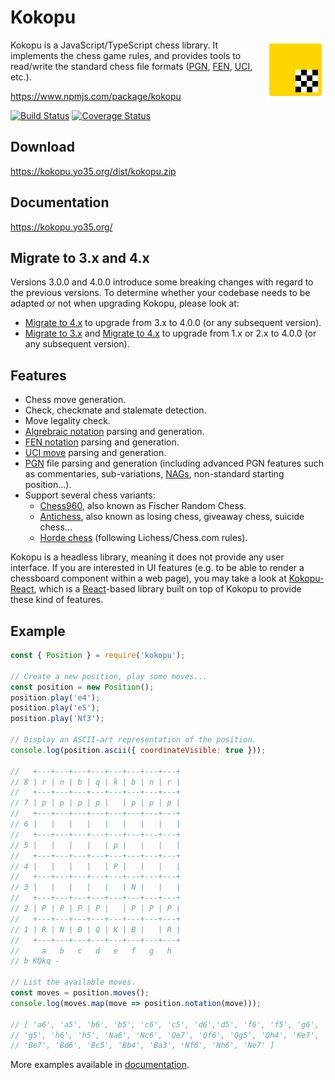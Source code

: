 Kokopu
======

<img align="right" width="96" height="96" src="graphics/logo.svg" />

Kokopu is a JavaScript/TypeScript chess library.
It implements the chess game rules, and provides tools to read/write the standard chess file formats
([PGN](https://en.wikipedia.org/wiki/Portable_Game_Notation),
[FEN](https://en.wikipedia.org/wiki/Forsyth%E2%80%93Edwards_Notation),
[UCI](https://en.wikipedia.org/wiki/Universal_Chess_Interface),
etc.).

https://www.npmjs.com/package/kokopu

[![Build Status](https://github.com/yo35/kokopu/actions/workflows/main.yml/badge.svg)](https://github.com/yo35/kokopu/actions/workflows/main.yml)
[![Coverage Status](https://coveralls.io/repos/github/yo35/kokopu/badge.svg?branch=master)](https://coveralls.io/github/yo35/kokopu?branch=master)



Download
--------

https://kokopu.yo35.org/dist/kokopu.zip



Documentation
-------------

https://kokopu.yo35.org/



Migrate to 3.x and 4.x
----------------------

Versions 3.0.0 and 4.0.0 introduce some breaking changes with regard to the previous versions.
To determine whether your codebase needs to be adapted or not when upgrading Kokopu,
please look at:
- [Migrate to 4.x](https://kokopu.yo35.org/docs/current/pages/migrate_to_4.html) to upgrade from 3.x to 4.0.0 (or any subsequent version).
- [Migrate to 3.x](https://kokopu.yo35.org/docs/current/pages/migrate_to_3.html) and
[Migrate to 4.x](https://kokopu.yo35.org/docs/current/pages/migrate_to_4.html) to upgrade from 1.x or 2.x to 4.0.0 (or any subsequent version).



Features
--------

* Chess move generation.
* Check, checkmate and stalemate detection.
* Move legality check.
* [Algrebraic notation](https://en.wikipedia.org/wiki/Algebraic_notation_(chess)) parsing and generation.
* [FEN notation](https://en.wikipedia.org/wiki/Forsyth%E2%80%93Edwards_Notation) parsing and generation.
* [UCI move](https://en.wikipedia.org/wiki/Universal_Chess_Interface) parsing and generation.
* [PGN](https://en.wikipedia.org/wiki/Portable_Game_Notation) file parsing and generation (including advanced PGN features
such as commentaries, sub-variations, [NAGs](https://en.wikipedia.org/wiki/Numeric_Annotation_Glyphs),
non-standard starting position...).
* Support several chess variants:
  - [Chess960](https://en.wikipedia.org/wiki/Chess960), also known as Fischer Random Chess.
  - [Antichess](https://en.wikipedia.org/wiki/Losing_chess), also known as losing chess, giveaway chess, suicide chess...
  - [Horde chess](https://en.wikipedia.org/wiki/Dunsany%27s_chess#Horde_chess) (following Lichess/Chess.com rules).

Kokopu is a headless library, meaning it does not provide any user interface.
If you are interested in UI features (e.g. to be able to render a chessboard component within a web page),
you may take a look at [Kokopu-React](https://www.npmjs.com/package/kokopu-react), which is a [React](https://reactjs.org/)-based library
built on top of Kokopu to provide these kind of features.



Example
-------

```javascript
const { Position } = require('kokopu');

// Create a new position, play some moves...
const position = new Position();
position.play('e4');
position.play('e5');
position.play('Nf3');

// Display an ASCII-art representation of the position.
console.log(position.ascii({ coordinateVisible: true }));

//   +---+---+---+---+---+---+---+---+
// 8 | r | n | b | q | k | b | n | r |
//   +---+---+---+---+---+---+---+---+
// 7 | p | p | p | p |   | p | p | p |
//   +---+---+---+---+---+---+---+---+
// 6 |   |   |   |   |   |   |   |   |
//   +---+---+---+---+---+---+---+---+
// 5 |   |   |   |   | p |   |   |   |
//   +---+---+---+---+---+---+---+---+
// 4 |   |   |   |   | P |   |   |   |
//   +---+---+---+---+---+---+---+---+
// 3 |   |   |   |   |   | N |   |   |
//   +---+---+---+---+---+---+---+---+
// 2 | P | P | P | P |   | P | P | P |
//   +---+---+---+---+---+---+---+---+
// 1 | R | N | B | Q | K | B |   | R |
//   +---+---+---+---+---+---+---+---+
//     a   b   c   d   e   f   g   h
// b KQkq -

// List the available moves.
const moves = position.moves();
console.log(moves.map(move => position.notation(move)));

// [ 'a6', 'a5', 'b6', 'b5', 'c6', 'c5', 'd6','d5', 'f6', 'f5', 'g6',
// 'g5', 'h6', 'h5', 'Na6', 'Nc6', 'Qe7', 'Qf6', 'Qg5', 'Qh4', 'Ke7',
// 'Be7', 'Bd6', 'Bc5', 'Bb4', 'Ba3', 'Nf6', 'Nh6', 'Ne7' ]
```

More examples available in [documentation](https://kokopu.yo35.org/).
